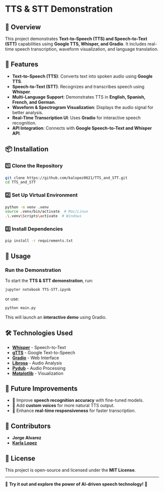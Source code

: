 # TTS & STT Demonstration

## 🎤 Overview
This project demonstrates **Text-to-Speech (TTS) and Speech-to-Text (STT)** capabilities using **Google TTS, Whisper, and Gradio**. It includes real-time speech transcription, waveform visualization, and language translation.

## 🚀 Features
- **Text-to-Speech (TTS)**: Converts text into spoken audio using **Google TTS**.
- **Speech-to-Text (STT)**: Recognizes and transcribes speech using **Whisper**.
- **Multi-Language Support**: Demonstrates TTS in **English, Spanish, French, and German**.
- **Waveform & Spectrogram Visualization**: Displays the audio signal for better analysis.
- **Real-Time Transcription UI**: Uses **Gradio** for interactive speech recognition.
- **API Integration**: Connects with **Google Speech-to-Text and Whisper API**.

## 📦 Installation
### **1️⃣ Clone the Repository**
```bash
git clone https://github.com/kalopez0621/TTS_and_STT.git
cd TTS_and_STT
```

### **2️⃣ Set Up Virtual Environment**
```bash
python -m venv .venv
source .venv/bin/activate  # Mac/Linux
.\.venv\Scripts\activate  # Windows
```

### **3️⃣ Install Dependencies**
```bash
pip install -r requirements.txt
```

## 🎯 Usage
### **Run the Demonstration**
To start the **TTS & STT demonstration**, run:
```bash
jupyter notebook TTS-STT.ipynb
```
or use:
```bash
python main.py
```
This will launch an **interactive demo** using Gradio.

## 🛠️ Technologies Used
- **[Whisper](https://github.com/openai/whisper)** - Speech-to-Text
- **[gTTS](https://pypi.org/project/gTTS/)** - Google Text-to-Speech
- **[Gradio](https://gradio.app/)** - Web Interface
- **[Librosa](https://librosa.org/)** - Audio Analysis
- **[Pydub](https://pydub.com/)** - Audio Processing
- **[Matplotlib](https://matplotlib.org/)** - Visualization

## 📌 Future Improvements
- 🔹 Improve **speech recognition accuracy** with fine-tuned models.
- 🔹 Add **custom voices** for more natural TTS output.
- 🔹 Enhance **real-time responsiveness** for faster transcription.

## 👥 Contributors
- **Jorge Alvarez**
- **[Karla Lopez](https://github.com/kalopez0621)**

## 📜 License
This project is open-source and licensed under the **MIT License**.

---
🎤 **Try it out and explore the power of AI-driven speech technology!** 🚀

